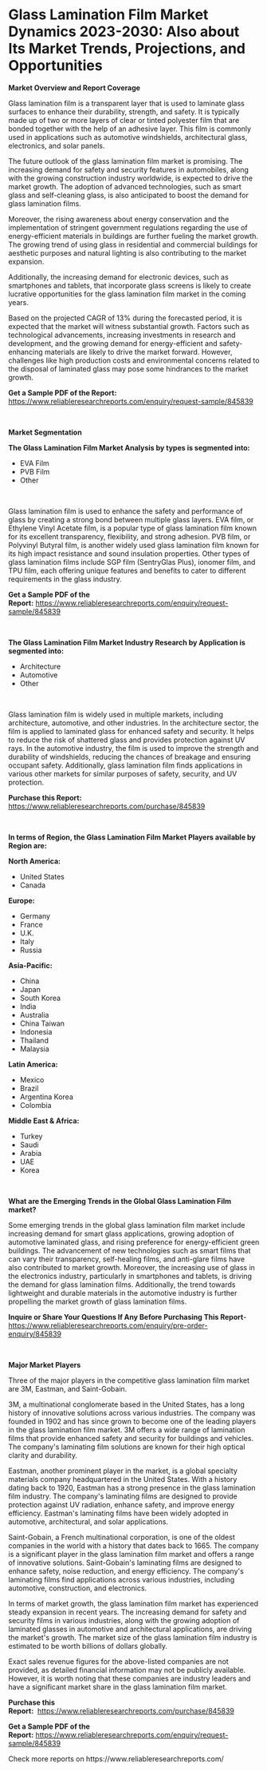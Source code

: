 <p><h1>Glass Lamination Film Market Dynamics 2023-2030: Also about Its Market Trends, Projections, and Opportunities</h1></p><p><strong>Market Overview and Report Coverage</strong></p>
<p><p>Glass lamination film is a transparent layer that is used to laminate glass surfaces to enhance their durability, strength, and safety. It is typically made up of two or more layers of clear or tinted polyester film that are bonded together with the help of an adhesive layer. This film is commonly used in applications such as automotive windshields, architectural glass, electronics, and solar panels.</p><p>The future outlook of the glass lamination film market is promising. The increasing demand for safety and security features in automobiles, along with the growing construction industry worldwide, is expected to drive the market growth. The adoption of advanced technologies, such as smart glass and self-cleaning glass, is also anticipated to boost the demand for glass lamination films.</p><p>Moreover, the rising awareness about energy conservation and the implementation of stringent government regulations regarding the use of energy-efficient materials in buildings are further fueling the market growth. The growing trend of using glass in residential and commercial buildings for aesthetic purposes and natural lighting is also contributing to the market expansion.</p><p>Additionally, the increasing demand for electronic devices, such as smartphones and tablets, that incorporate glass screens is likely to create lucrative opportunities for the glass lamination film market in the coming years.</p><p>Based on the projected CAGR of 13% during the forecasted period, it is expected that the market will witness substantial growth. Factors such as technological advancements, increasing investments in research and development, and the growing demand for energy-efficient and safety-enhancing materials are likely to drive the market forward. However, challenges like high production costs and environmental concerns related to the disposal of laminated glass may pose some hindrances to the market growth.</p></p>
<p><strong>Get a Sample PDF of the Report:</strong> <a href="https://www.reliableresearchreports.com/enquiry/request-sample/845839">https://www.reliableresearchreports.com/enquiry/request-sample/845839</a></p>
<p>&nbsp;</p>
<p><strong>Market Segmentation</strong></p>
<p><strong>The Glass Lamination Film Market Analysis by types is segmented into:</strong></p>
<p><ul><li>EVA Film</li><li>PVB Film</li><li>Other</li></ul></p>
<p>&nbsp;</p>
<p><p>Glass lamination film is used to enhance the safety and performance of glass by creating a strong bond between multiple glass layers. EVA film, or Ethylene Vinyl Acetate film, is a popular type of glass lamination film known for its excellent transparency, flexibility, and strong adhesion. PVB film, or Polyvinyl Butyral film, is another widely used glass lamination film known for its high impact resistance and sound insulation properties. Other types of glass lamination films include SGP film (SentryGlas Plus), ionomer film, and TPU film, each offering unique features and benefits to cater to different requirements in the glass industry.</p></p>
<p><strong>Get a Sample PDF of the Report:</strong>&nbsp;<a href="https://www.reliableresearchreports.com/enquiry/request-sample/845839">https://www.reliableresearchreports.com/enquiry/request-sample/845839</a></p>
<p>&nbsp;</p>
<p><strong>The Glass Lamination Film Market Industry Research by Application is segmented into:</strong></p>
<p><ul><li>Architecture</li><li>Automotive</li><li>Other</li></ul></p>
<p>&nbsp;</p>
<p><p>Glass lamination film is widely used in multiple markets, including architecture, automotive, and other industries. In the architecture sector, the film is applied to laminated glass for enhanced safety and security. It helps to reduce the risk of shattered glass and provides protection against UV rays. In the automotive industry, the film is used to improve the strength and durability of windshields, reducing the chances of breakage and ensuring occupant safety. Additionally, glass lamination film finds applications in various other markets for similar purposes of safety, security, and UV protection.</p></p>
<p><strong>Purchase this Report:</strong>&nbsp; <a href="https://www.reliableresearchreports.com/purchase/845839">https://www.reliableresearchreports.com/purchase/845839</a></p>
<p>&nbsp;</p>
<p><strong>In terms of Region, the Glass Lamination Film Market Players available by Region are:</strong></p>
<p>
    <p> <strong> North America: </strong>
        <ul>
            <li>United States</li>
            <li>Canada</li>
        </ul>
        </p> 
    <p> <strong> Europe: </strong>
        <ul>
            <li>Germany</li>
            <li>France</li>
            <li>U.K.</li>
            <li>Italy</li>
            <li>Russia</li>
        </ul>
        </p> 
    <p> <strong> Asia-Pacific: </strong>
        <ul>
            <li>China</li>
            <li>Japan</li>
            <li>South Korea</li>
            <li>India</li>
            <li>Australia</li>
            <li>China Taiwan</li>
            <li>Indonesia</li>
            <li>Thailand</li>
            <li>Malaysia</li>
        </ul>
        </p> 
    <p> <strong> Latin America: </strong>
        <ul>
            <li>Mexico</li>
            <li>Brazil</li>
            <li>Argentina Korea</li>
            <li>Colombia</li>
        </ul>
        </p> 
    <p> <strong> Middle East & Africa: </strong>
        <ul>
            <li>Turkey</li>
            <li>Saudi</li>
            <li>Arabia</li>
            <li>UAE</li>
            <li>Korea</li>
        </ul>
    </p>
    </p>
<p>&nbsp;</p>
<p><strong>What are the Emerging Trends in the Global Glass Lamination Film market?</strong></p>
<p><p>Some emerging trends in the global glass lamination film market include increasing demand for smart glass applications, growing adoption of automotive laminated glass, and rising preference for energy-efficient green buildings. The advancement of new technologies such as smart films that can vary their transparency, self-healing films, and anti-glare films have also contributed to market growth. Moreover, the increasing use of glass in the electronics industry, particularly in smartphones and tablets, is driving the demand for glass lamination films. Additionally, the trend towards lightweight and durable materials in the automotive industry is further propelling the market growth of glass lamination films.</p></p>
<p><strong>Inquire or Share Your Questions If Any Before Purchasing This Report</strong>- <a href="https://www.reliableresearchreports.com/enquiry/pre-order-enquiry/845839">https://www.reliableresearchreports.com/enquiry/pre-order-enquiry/845839</a></p>
<p>&nbsp;</p>
<p><strong>Major Market Players</strong></p>
<p><p>Three of the major players in the competitive glass lamination film market are 3M, Eastman, and Saint-Gobain. </p><p>3M, a multinational conglomerate based in the United States, has a long history of innovative solutions across various industries. The company was founded in 1902 and has since grown to become one of the leading players in the glass lamination film market. 3M offers a wide range of lamination films that provide enhanced safety and security for buildings and vehicles. The company's laminating film solutions are known for their high optical clarity and durability.</p><p>Eastman, another prominent player in the market, is a global specialty materials company headquartered in the United States. With a history dating back to 1920, Eastman has a strong presence in the glass lamination film industry. The company's laminating films are designed to provide protection against UV radiation, enhance safety, and improve energy efficiency. Eastman's laminating films have been widely adopted in automotive, architectural, and solar applications.</p><p>Saint-Gobain, a French multinational corporation, is one of the oldest companies in the world with a history that dates back to 1665. The company is a significant player in the glass lamination film market and offers a range of innovative solutions. Saint-Gobain's laminating films are designed to enhance safety, noise reduction, and energy efficiency. The company's laminating films find applications across various industries, including automotive, construction, and electronics.</p><p>In terms of market growth, the glass lamination film market has experienced steady expansion in recent years. The increasing demand for safety and security films in various industries, along with the growing adoption of laminated glasses in automotive and architectural applications, are driving the market's growth. The market size of the glass lamination film industry is estimated to be worth billions of dollars globally.</p><p>Exact sales revenue figures for the above-listed companies are not provided, as detailed financial information may not be publicly available. However, it is worth noting that these companies are industry leaders and have a significant market share in the glass lamination film market.</p></p>
<p><strong>Purchase this Report:</strong>&nbsp;&nbsp;<a href="https://www.reliableresearchreports.com/purchase/845839">https://www.reliableresearchreports.com/purchase/845839</a></p>
<p></p>
<p><strong>Get a Sample PDF of the Report:</strong>&nbsp;<a href="https://www.reliableresearchreports.com/enquiry/request-sample/845839">https://www.reliableresearchreports.com/enquiry/request-sample/845839</a></p>
<p>Check more reports on https://www.reliableresearchreports.com/</p>